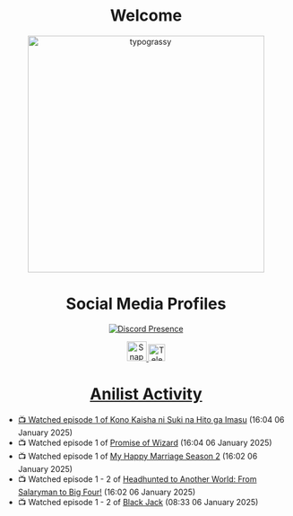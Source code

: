 <div align="center">

# Welcome
<a href="https://github.com/kawarimidoll/typograssy">
    <img alt="typograssy" src="https://typograssy.deno.dev/api?text=%E3%82%88%E3%81%86%E3%81%93%E3%81%9D%E3%81%BF%E3%81%AA%E3%81%95%E3%82%93%20-%20Sheby--&&l0=none&l1=82d9d0&l2=027353&l3=038c4c&l4=01402e&bg=none&frame=none&speed=100&comment=" width="421.99">
</a>

</div>

<div align="center">

# Social Media Profiles

[![Discord Presence](https://lanyard.cnrad.dev/api/612532963938271232)](https://discord.com/users/612532963938271232)


<a href="https://www.snapchat.com/add/a.sheby" title="Snapchat Profile">
    <img src="https://www.freepnglogos.com/uploads/snapchat-logo-png-0.png" width="35" alt="Snapchat Logo" />


<a href="https://t.me/ASheby" title="Telegram Profile">
    <img src="https://www.freepnglogos.com/uploads/telegram-logo-png-0.png" width="30" alt="Telegram Logo" />


</div>

<div align="center">

# Anilist Activity

</div>

<!-- ANILIST_ACTIVITY:start -->

-   📺 Watched episode 1 of [Kono Kaisha ni Suki na Hito ga Imasu](https://anilist.co/anime/179696) (16:04 06 January 2025)
-   📺 Watched episode 1 of [Promise of Wizard](https://anilist.co/anime/170916) (16:04 06 January 2025)
-   📺 Watched episode 1 of [My Happy Marriage Season 2](https://anilist.co/anime/169441) (16:02 06 January 2025)
-   📺 Watched episode 1 - 2 of [Headhunted to Another World: From Salaryman to Big Four!](https://anilist.co/anime/179689) (16:02 06 January 2025)
-   📺 Watched episode 1 - 2 of [Black Jack](https://anilist.co/anime/1520) (08:33 06 January 2025)

<!-- ANILIST_ACTIVITY:end -->

